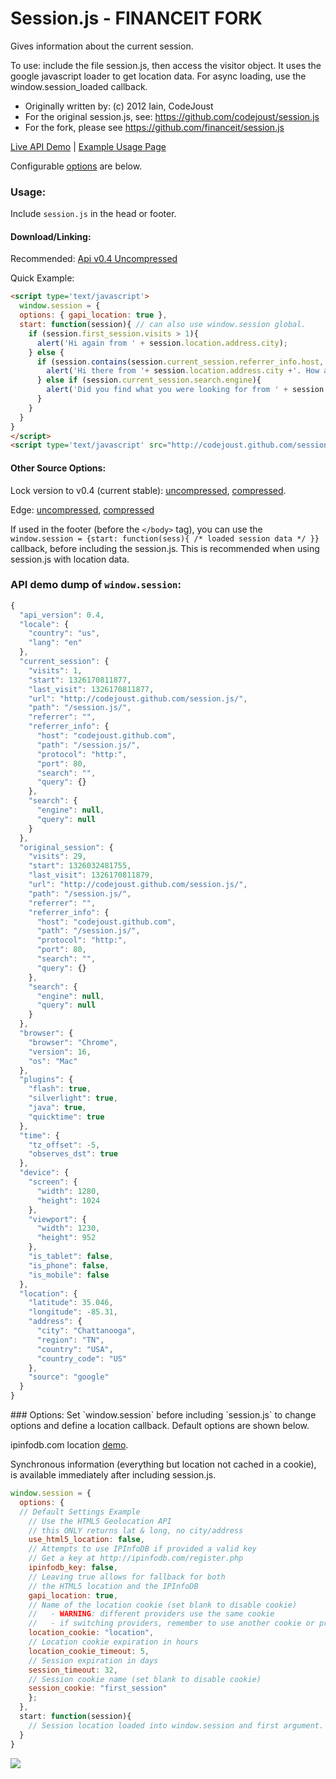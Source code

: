 Session.js - FINANCEIT FORK
==

Gives information about the current session.

To use: include the file session.js, then access the visitor object.
It uses the google javascript loader to get location data.
For async loading, use the window.session_loaded callback.

* Originally written by: (c) 2012 Iain, CodeJoust
* For the original session.js, see: https://github.com/codejoust/session.js
* For the fork, please see https://github.com/financeit/session.js


[Live API Demo](http://go.iain.in/sessionjslivedemo01) | [Example Usage Page](http://go.iain.in/sessionjslivedemo02)

Configurable <a href="#options">options</a> are below.

### Usage:

Include `session.js` in the head or footer.

#### Download/Linking:
Recommended:
[Api v0.4 Uncompressed](http://codejoust.github.com/session.js/session-0.4.js)

Quick Example:

```html
<script type='text/javascript'>
  window.session = {
  options: { gapi_location: true },
  start: function(session){ // can also use window.session global.
    if (session.first_session.visits > 1){
      alert('Hi again from ' + session.location.address.city);
    } else {
      if (session.contains(session.current_session.referrer_info.host, 'facebook')){
        alert('Hi there from '+ session.location.address.city +'. How about liking us on facebook?');
      } else if (session.current_session.search.engine){
        alert('Did you find what you were looking for from ' + session.current_session.search.engine + '?');
      }
    }
  }
}
</script>
<script type='text/javascript' src="http://codejoust.github.com/session.js/session-0.4.js"></script>
```

#### Other Source Options:
Lock version to v0.4 (current stable):
[uncompressed](http://codejoust.github.com/session.js/session-0.4.js),
[compressed](http://codejoust.github.com/session.js/session-0.4.min.js).

Edge:
[uncompressed](http://codejoust.github.com/session.js/session.js),
[compressed](http://codejoust.github.com/session.js/session.min.js)


If used in the footer (before the `</body>` tag), you can use the `window.session = {start: function(sess){ /* loaded session data */ }}` callback, before including the session.js. This is recommended when using session.js with location data.

### API demo dump of `window.session`:

```js
{
  "api_version": 0.4,
  "locale": {
    "country": "us",
    "lang": "en"
  },
  "current_session": {
    "visits": 1,
    "start": 1326170811877,
    "last_visit": 1326170811877,
    "url": "http://codejoust.github.com/session.js/",
    "path": "/session.js/",
    "referrer": "",
    "referrer_info": {
      "host": "codejoust.github.com",
      "path": "/session.js/",
      "protocol": "http:",
      "port": 80,
      "search": "",
      "query": {}
    },
    "search": {
      "engine": null,
      "query": null
    }
  },
  "original_session": {
    "visits": 29,
    "start": 1326032481755,
    "last_visit": 1326170811879,
    "url": "http://codejoust.github.com/session.js/",
    "path": "/session.js/",
    "referrer": "",
    "referrer_info": {
      "host": "codejoust.github.com",
      "path": "/session.js/",
      "protocol": "http:",
      "port": 80,
      "search": "",
      "query": {}
    },
    "search": {
      "engine": null,
      "query": null
    }
  },
  "browser": {
    "browser": "Chrome",
    "version": 16,
    "os": "Mac"
  },
  "plugins": {
    "flash": true,
    "silverlight": true,
    "java": true,
    "quicktime": true
  },
  "time": {
    "tz_offset": -5,
    "observes_dst": true
  },
  "device": {
    "screen": {
      "width": 1280,
      "height": 1024
    },
    "viewport": {
      "width": 1230,
      "height": 952
    },
    "is_tablet": false,
    "is_phone": false,
    "is_mobile": false
  },
  "location": {
    "latitude": 35.046,
    "longitude": -85.31,
    "address": {
      "city": "Chattanooga",
      "region": "TN",
      "country": "USA",
      "country_code": "US"
    },
    "source": "google"
  }
}
```
<a name="options" />
### Options:
Set `window.session` before including `session.js` to change options and define a location callback.
Default options are shown below.

ipinfodb.com location [demo](http://codejoust.github.com/session.js/ipinfodb_demo.html).

Synchronous information (everything but location not cached in a cookie),
is available immediately after including session.js.

```js
window.session = {
  options: {
  // Default Settings Example
    // Use the HTML5 Geolocation API
    // this ONLY returns lat & long, no city/address
    use_html5_location: false,
    // Attempts to use IPInfoDB if provided a valid key
    // Get a key at http://ipinfodb.com/register.php
    ipinfodb_key: false,
    // Leaving true allows for fallback for both
    // the HTML5 location and the IPInfoDB
    gapi_location: true,
    // Name of the location cookie (set blank to disable cookie)
    //   - WARNING: different providers use the same cookie
    //   - if switching providers, remember to use another cookie or provide checks for old cookies
    location_cookie: "location",
    // Location cookie expiration in hours
    location_cookie_timeout: 5,
    // Session expiration in days
    session_timeout: 32,
    // Session cookie name (set blank to disable cookie)
    session_cookie: "first_session"
    };
  },
  start: function(session){
    // Session location loaded into window.session and first argument.
  }
}
```

<img src="https://secure.codejoust.com/pix" />
